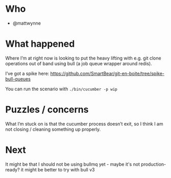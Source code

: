 # Who

* @mattwynne

# What happened

Where I’m at right now is looking to put the heavy lifting with e.g. git clone operations out of band using bull (a job queue wrapper around redis).

I’ve got a spike here: https://github.com/SmartBear/git-en-boite/tree/spike-bull-queues

You can run the scenario with `./bin/cucumber -p wip`

# Puzzles / concerns

What I’m stuck on is that the cucumber process doesn’t exit, so I think I am not closing / cleaning something up properly.

# Next

It might be that I should not be using bullmq yet - maybe it's not production-ready? it might be better to try with bull v3
